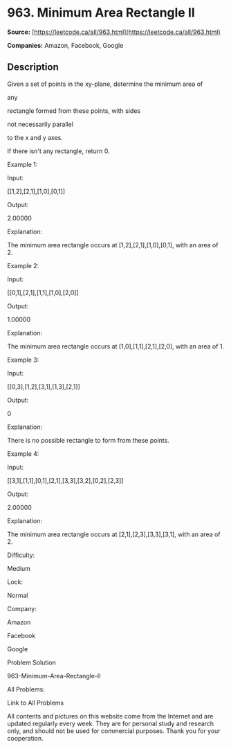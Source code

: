 # 963. Minimum Area Rectangle II

**Source:** [https://leetcode.ca/all/963.html](https://leetcode.ca/all/963.html)

**Companies:** Amazon, Facebook, Google

## Description

Given a set of points in the xy-plane, determine the minimum area of

any

rectangle formed from these points, with sides

not necessarily parallel

to
        the x and y axes.

If there isn't any rectangle, return 0.

Example 1:

Input:

[[1,2],[2,1],[1,0],[0,1]]

Output:

2.00000

Explanation:

The minimum area rectangle occurs at [1,2],[2,1],[1,0],[0,1], with an area of 2.

Example 2:

Input:

[[0,1],[2,1],[1,1],[1,0],[2,0]]

Output:

1.00000

Explanation:

The minimum area rectangle occurs at [1,0],[1,1],[2,1],[2,0], with an area of 1.

Example 3:

Input:

[[0,3],[1,2],[3,1],[1,3],[2,1]]

Output:

0

Explanation:

There is no possible rectangle to form from these points.

Example 4:

Input:

[[3,1],[1,1],[0,1],[2,1],[3,3],[3,2],[0,2],[2,3]]

Output:

2.00000

Explanation:

The minimum area rectangle occurs at [2,1],[2,3],[3,3],[3,1], with an area of 2.

Difficulty:

Medium

Lock:

Normal

Company:

Amazon

Facebook

Google

Problem Solution

963-Minimum-Area-Rectangle-II

All Problems:

Link to All Problems

All contents and pictures on this website come from the Internet and are updated regularly every week. They are for personal study and research only, and should not be used for commercial purposes. Thank you for your cooperation.

